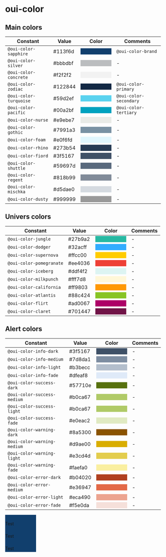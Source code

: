 # oui-color

## Main colors

| Constant                | Value     | Color                        			  										     | Comments 			  |
| ----------------------- | --------- | ------------------------------------------------------------------------------------ | ---------------------- |
| `@oui-color-sapphire`   | #113f6d   | <div style="width: 100px; height: 20px; background-color: #113f6d;"><span>&nbsp;</span></div>					 | `@oui-color-brand`	  |
| `@oui-color-silver`     | #bbbdbf   | <div style="width: 100px; height: 20px; background-color: #bbbdbf;">&nbsp;</div>	 | -					  |
| `@oui-color-concrete`   | #f2f2f2   | <div style="width: 100px; height: 20px; background-color: #f2f2f2;">&nbsp;</div>	 | -					  |
| `@oui-color-zodiac` 	  | #122844   | <div style="width: 100px; height: 20px; background-color: #122844;">&nbsp;</div>	 | `@oui-color-primary`   |
| `@oui-color-turquoise`  | #59d2ef   | <div style="width: 100px; height: 20px; background-color: #59d2ef;">&nbsp;</div>	 | `@oui-color-secondary` |
| `@oui-color-pacific`    | #00a2bf   | <div style="width: 100px; height: 20px; background-color: #00a2bf;">&nbsp;</div>	 | `@oui-color-tertiary`  |
| `@oui-color-nurse`      | #e9ebe7   | <div style="width: 100px; height: 20px; background-color: #e9ebe7;">&nbsp;</div>	 | -					  |
| `@oui-color-gothic`     | #7991a3   | <div style="width: 100px; height: 20px; background-color: #7991a3;">&nbsp;</div>	 | -					  |
| `@oui-color-foam`       | #e0f6fd   | <div style="width: 100px; height: 20px; background-color: #e0f6fd;">&nbsp;</div>	 | -					  |
| `@oui-color-rhino`      | #273b54   | <div style="width: 100px; height: 20px; background-color: #273b54;">&nbsp;</div>	 | -					  |
| `@oui-color-fiord`      | #3f5167   | <div style="width: 100px; height: 20px; background-color: #3f5167;">&nbsp;</div>	 | -					  |
| `@oui-color-shuttle`    | #59697d   | <div style="width: 100px; height: 20px; background-color: #59697d;">&nbsp;</div>	 | -					  |
| `@oui-color-regent`     | #818b99   | <div style="width: 100px; height: 20px; background-color: #818b99;">&nbsp;</div>	 | -					  |
| `@oui-color-mischka`    | #d5dae0   | <div style="width: 100px; height: 20px; background-color: #d5dae0;">&nbsp;</div>	 | -					  |
| `@oui-color-dusty`      | #999999   | <div style="width: 100px; height: 20px; background-color: #999999;">&nbsp;</div>	 | -					  |

## Univers colors

| Constant                | Value     | Color                        														 | Comments |
| ----------------------- | --------- | ------------------------------------------------------------------------------------ | -------- |
| `@oui-color-jungle`     | #27b9a2   | <div style="width: 100px; height: 20px; background-color: #27b9a2;">&nbsp;</div>	 | -		|
| `@oui-color-dodger`     | #32acff   | <div style="width: 100px; height: 20px; background-color: #32acff;">&nbsp;</div>	 | -		|
| `@oui-color-supernova`  | #ffcc00   | <div style="width: 100px; height: 20px; background-color: #ffcc00;">&nbsp;</div>	 | -		|
| `@oui-color-pomegranate`| #ee4036   | <div style="width: 100px; height: 20px; background-color: #ee4036;">&nbsp;</div>	 | -		|
| `@oui-color-iceberg`    | #ddf4f2   | <div style="width: 100px; height: 20px; background-color: #ddf4f2;">&nbsp;</div>	 | -		|
| `@oui-color-milkpunch`  | #fff7d8   | <div style="width: 100px; height: 20px; background-color: #fff7d8;">&nbsp;</div>	 | -		|
| `@oui-color-california` | #ff9803   | <div style="width: 100px; height: 20px; background-color: #ff9803;">&nbsp;</div>	 | -		|
| `@oui-color-atlantis`   | #88c424   | <div style="width: 100px; height: 20px; background-color: #88c424;">&nbsp;</div>	 | -		|
| `@oui-color-flirt`      | #ad0067   | <div style="width: 100px; height: 20px; background-color: #ad0067;">&nbsp;</div>	 | -		|
| `@oui-color-claret`     | #701447   | <div style="width: 100px; height: 20px; background-color: #701447;">&nbsp;</div>	 | -		|

## Alert colors

| Constant              	   | Value     | Color                        														 | Comments |
| ---------------------------- | --------- | ----------------------------------------------------------------------------------- | -------- |
| `@oui-color-info-dark`       | #3f5167   | <div style="width: 100px; height: 20px; background-color: #3f5167;">&nbsp;</div>	 | -		|
| `@oui-color-info-medium`     | #7d8da1   | <div style="width: 100px; height: 20px; background-color: #7d8da1;">&nbsp;</div>	 | -		|
| `@oui-color-info-light`  	   | #b3becc   | <div style="width: 100px; height: 20px; background-color: #b3becc;">&nbsp;</div>	 | -		|
| `@oui-color-info-fade` 	   | #dfeaf8   | <div style="width: 100px; height: 20px; background-color: #dfeaf8;">&nbsp;</div>	 | -		|
| `@oui-color-success-dark`    | #57710e   | <div style="width: 100px; height: 20px; background-color: #57710e;">&nbsp;</div>	 | -		|
| `@oui-color-success-medium`  | #b0ca67   | <div style="width: 100px; height: 20px; background-color: #b0ca67;">&nbsp;</div>	 | -		|
| `@oui-color-success-light`   | #b0ca67   | <div style="width: 100px; height: 20px; background-color: #b0ca67;">&nbsp;</div>	 | -		|
| `@oui-color-success-fade`    | #e0eac2   | <div style="width: 100px; height: 20px; background-color: #e0eac2;">&nbsp;</div>	 | -		|
| `@oui-color-warning-dark`    | #8a5300   | <div style="width: 100px; height: 20px; background-color: #8a5300;">&nbsp;</div>	 | -		|
| `@oui-color-warning-medium`  | #d9ae00   | <div style="width: 100px; height: 20px; background-color: #d9ae00;">&nbsp;</div>	 | -		|
| `@oui-color-warning-light`   | #e3cd4d   | <div style="width: 100px; height: 20px; background-color: #e3cd4d;">&nbsp;</div>	 | -		|
| `@oui-color-warning-fade`    | #faefa0   | <div style="width: 100px; height: 20px; background-color: #faefa0;">&nbsp;</div>	 | -		|
| `@oui-color-error-dark` 	   | #b04020   | <div style="width: 100px; height: 20px; background-color: #b04020;">&nbsp;</div>	 | -		|
| `@oui-color-error-medium`    | #e36947   | <div style="width: 100px; height: 20px; background-color: #e36947;">&nbsp;</div>	 | -		|
| `@oui-color-error-light`     | #eca490   | <div style="width: 100px; height: 20px; background-color: #eca490;">&nbsp;</div>	 | -		|
| `@oui-color-error-fade`      | #f5e0da   | <div style="width: 100px; height: 20px; background-color: #f5e0da;">&nbsp;</div>	 | -		|


<div style="width: 100px; height: 20px; background-color: #113f6d;"> </div>	 
<div style="width: 100px; height: 20px; background-color: #113f6d;">Test</div>	 

<div style="width: 100px; height: 20px; background-color: #113f6d;"><span>&nbsp;</span></div>	 
<div style="width: 100px; height: 20px; background-color: #113f6d;"><span>Test</span></div>	 

<div style="width: 100px; height: 20px; background-color: #113f6d;">
	<span>&nbsp;</span>
</div>
<div style="width: 100px; height: 20px; background-color: #113f6d;">
	<span>Test</span>
</div>	 	 